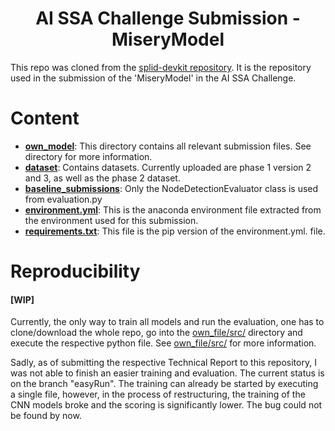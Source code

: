 
<div align="center">

# AI SSA Challenge Submission - MiseryModel 

</div>

<div align="left">

This repo was cloned from the [splid-devkit repository](https://github.com/ARCLab-MIT/splid-devkit). It is the repository used in the submission of the 
'MiseryModel' in the AI SSA Challenge.

# Content
- [**own_model**](./own_model): This directory contains all relevant submission files. See directory for more information.
- [**dataset**](./dataset): Contains datasets. Currently uploaded are phase 1 version 2 and 3, as well as the phase 2
dataset.
- [**baseline_submissions**](./baseline_submissions): Only the NodeDetectionEvaluator class is used from evaluation.py
- [**environment.yml**](./environment.yml): This is the anaconda environment file extracted from the environment used 
for this submission.
- [**requirements.txt**](./requirements.txt): This file is the pip version of the environment.yml.
file.

# Reproducibility
#### [WIP]
Currently, the only way to train all models and run the evaluation, one has to clone/download the whole repo, go into
the [own_file/src/](./own_model/src) directory and execute the respective python file. See [own_file/src/](./own_model/src) 
for more information.

Sadly, as of submitting the respective Technical Report to this repository, I was not able to finish an easier training 
and evaluation. The current status is on the branch "easyRun". The training can already be started by executing a single
file, however, in the process of restructuring, the training of the CNN models broke and the scoring is significantly lower.
The bug could not be found by now.



</div>


